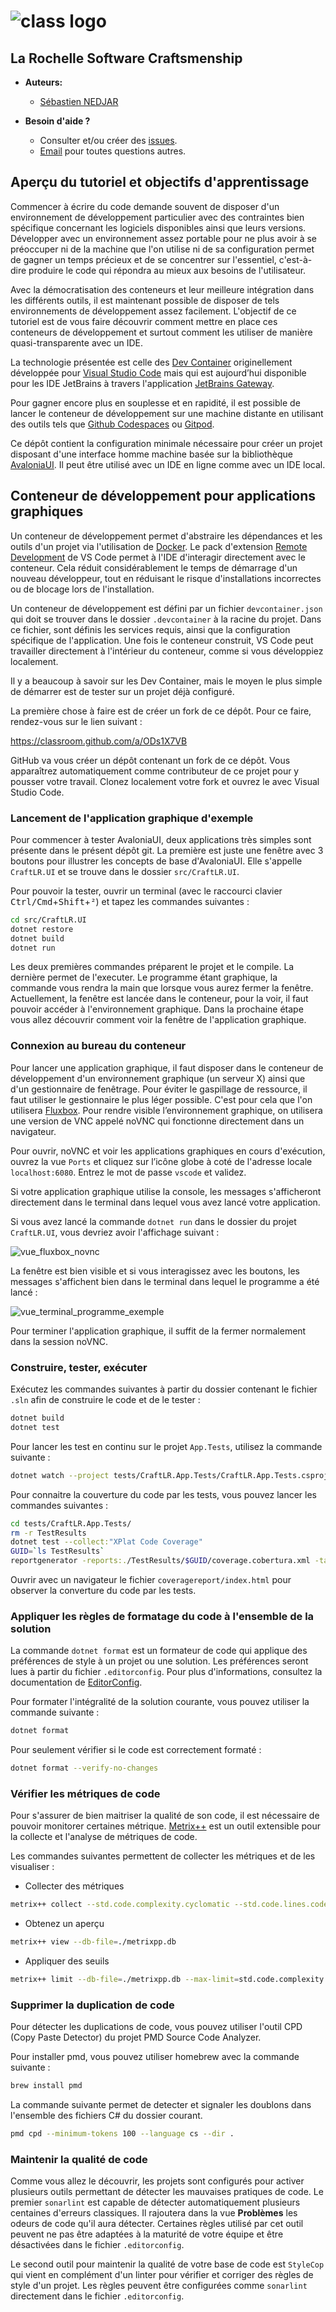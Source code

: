 # <img src="https://raw.githubusercontent.com/CraftLR/workshop-git/main/src/main/resources/assets/logo.png" alt="class logo" class="logo"/> 

## La Rochelle Software Craftsmenship

* **Auteurs:**

  * [Sébastien NEDJAR](mailto:sebastien.nedjar@univ-amu.fr)

* **Besoin d'aide ?**

  * Consulter et/ou créer des [issues](https://github.com/CraftLR/RemoteDevelopmentCsharpWithAvaloniaUI/issues).
  * [Email](mailto:sebastien.nedjar@univ-amu.fr) pour toutes questions autres.

## Aperçu du tutoriel et objectifs d'apprentissage

Commencer à écrire du code demande souvent de disposer d'un environnement de développement particulier avec des contraintes bien spécifique concernant les logiciels disponibles ainsi que leurs versions. Développer avec un environnement assez portable pour ne plus avoir à se préoccuper ni de la machine que l'on utilise ni de sa configuration permet de gagner un temps précieux et de se concentrer sur l'essentiel, c'est-à-dire produire le code qui répondra au mieux aux besoins de l'utilisateur.

Avec la démocratisation des conteneurs et leur meilleure intégration dans les différents outils, il est maintenant possible de disposer de tels environnements de développement assez facilement. L'objectif de ce tutoriel est de vous faire découvrir comment mettre en place ces conteneurs de développement et surtout comment les utiliser de manière quasi-transparente avec un IDE.

La technologie présentée est celle des [Dev Container](https://code.visualstudio.com/docs/devcontainers/containers) originellement développée pour [Visual Studio Code](https://code.visualstudio.com/docs/) mais qui est aujourd’hui disponible pour les IDE JetBrains à travers l'application [JetBrains Gateway](https://www.jetbrains.com/fr-fr/remote-development/gateway/).

Pour gagner encore plus en souplesse et en rapidité, il est possible de lancer le conteneur de développement sur une machine distante en utilisant des outils tels que [Github Codespaces](https://github.com/features/codespaces) ou [Gitpod](https://www.gitpod.io/).

Ce dépôt contient la configuration minimale nécessaire pour créer un projet disposant d'une interface homme machine basée sur la bibliothèque [AvaloniaUI](https://avaloniaui.net/). Il peut être utilisé avec un IDE en ligne comme avec un IDE local.

## Conteneur de développement pour applications graphiques

Un conteneur de développement permet d'abstraire les dépendances et les outils d'un projet via l'utilisation de [Docker](https://www.docker.com/). Le pack d'extension [Remote Development](https://marketplace.visualstudio.com/items?itemName=ms-vscode-remote.vscode-remote-extensionpack) de VS Code permet à l'IDE d'interagir directement avec le conteneur. Cela réduit considérablement le temps de démarrage d'un nouveau développeur, tout en réduisant le risque d'installations incorrectes ou de blocage lors de l'installation.

Un conteneur de développement est défini par un fichier `devcontainer.json` qui doit se trouver dans le dossier `.devcontainer` à la racine du projet. Dans ce fichier, sont définis les services requis, ainsi que la configuration spécifique de l'application. Une fois le conteneur construit, VS Code peut travailler directement à l'intérieur du conteneur, comme si vous développiez localement.

Il y a beaucoup à savoir sur les Dev Container, mais le moyen le plus simple de démarrer est de tester sur un projet déjà configuré.

La première chose à faire est de créer un fork de ce dépôt. Pour ce faire, rendez-vous sur le lien suivant :

<https://classroom.github.com/a/ODs1X7VB>

GitHub va vous créer un dépôt contenant un fork de ce dépôt. Vous apparaîtrez automatiquement comme contributeur de ce projet pour y pousser votre travail. Clonez localement votre fork et ouvrez le avec Visual Studio Code.

### Lancement de l'application graphique d'exemple

Pour commencer à tester AvaloniaUI, deux applications très simples sont présente dans le présent dépôt git. La première est juste une fenêtre avec 3 boutons pour illustrer les concepts de base d'AvaloniaUI. Elle s'appelle `CraftLR.UI` et se trouve dans le dossier `src/CraftLR.UI`.

Pour pouvoir la tester, ouvrir un terminal (avec le raccourci clavier  <kbd>Ctrl/Cmd</kbd>+<kbd>Shift</kbd>+<kbd>²</kbd>) et tapez les commandes suivantes :

```sh
cd src/CraftLR.UI
dotnet restore
dotnet build
dotnet run
```

Les deux premières commandes préparent le projet et le compile. La dernière permet de l'executer. Le programme étant graphique, la commande vous rendra la main que lorsque vous aurez fermer la fenêtre. Actuellement, la fenêtre est lancée dans le conteneur, pour la voir, il faut pouvoir accéder à l'environnement graphique. Dans la prochaine étape vous allez découvrir comment voir la fenêtre de l'application graphique.

### Connexion au bureau du conteneur

Pour lancer une application graphique, il faut disposer dans le conteneur de développement d'un environnement graphique (un serveur X) ainsi que d'un gestionnaire de fenêtrage. Pour éviter le gaspillage de ressource, il faut utiliser le gestionnaire le plus léger possible. C'est pour cela que l'on utilisera [Fluxbox](http://fluxbox.org/). Pour rendre visible l’environnement graphique, on utilisera une version de VNC appelé noVNC qui fonctionne directement dans un navigateur.

Pour ouvrir, noVNC et voir les applications graphiques en cours d'exécution, ouvrez la vue `Ports` et cliquez sur l’icône globe à coté de l'adresse locale `localhost:6080`. Entrez le mot de passe `vscode` et validez.

Si votre application graphique utilise la console, les messages s'afficheront directement dans le terminal dans lequel vous avez lancé votre application.

Si vous avez lancé la commande `dotnet run` dans le dossier du projet `CraftLR.UI`, vous devriez avoir l'affichage suivant :

![vue_fluxbox_novnc](src/resources/assets/vue_fluxbox_novnc.png)

La fenêtre est bien visible et si vous interagissez avec les boutons, les messages s'affichent bien dans le terminal dans lequel le programme a été lancé :

![vue_terminal_programme_exemple](src/resources/assets/vue_terminal_programme_exemple.png)

Pour terminer l'application graphique, il suffit de la fermer normalement dans la session noVNC.

### Construire, tester, exécuter

Exécutez les commandes suivantes à partir du dossier contenant le fichier `.sln` afin de construire le code et de le tester :

```sh
dotnet build
dotnet test
```

Pour lancer les test en continu sur le projet `App.Tests`, utilisez la commande suivante :

```sh
dotnet watch --project tests/CraftLR.App.Tests/CraftLR.App.Tests.csproj test
```

Pour connaitre la couverture du code par les tests, vous pouvez lancer les commandes suivantes :

```sh
cd tests/CraftLR.App.Tests/
rm -r TestResults
dotnet test --collect:"XPlat Code Coverage"
GUID=`ls TestResults`
reportgenerator -reports:./TestResults/$GUID/coverage.cobertura.xml -targetdir:"coveragereport" -reporttypes:Html
```

Ouvrir avec un navigateur le fichier `coveragereport/index.html` pour observer la converture du code par les tests.

### Appliquer les règles de formatage du code à l'ensemble de la solution

La commande `dotnet format` est un formateur de code qui applique des préférences de style à un projet ou une solution. Les préférences seront lues à partir du fichier `.editorconfig`. Pour plus d'informations, consultez la documentation de [EditorConfig](https://editorconfig.org/).

Pour formater l'intégralité de la solution courante, vous pouvez utiliser la commande suivante :

```sh
dotnet format
```

Pour seulement vérifier si le code est correctement formaté :

```sh
dotnet format --verify-no-changes
```

### Vérifier les métriques de code

Pour s'assurer de bien maitriser la qualité de son code, il est nécessaire de pouvoir monitorer certaines métrique. [Metrix++](https://metrixplusplus.github.io/) est un outil extensible pour la collecte et l'analyse de métriques de code.

Les commandes suivantes permettent de collecter les métriques et de les visualiser :

* Collecter des métriques

```sh
metrix++ collect --std.code.complexity.cyclomatic --std.code.lines.code --std.code.todo.comments --std.code.maintindex.simple -- .
```

* Obtenez un aperçu
  
```sh
metrix++ view --db-file=./metrixpp.db
```

* Appliquer des seuils

```sh
metrix++ limit --db-file=./metrixpp.db --max-limit=std.code.complexity:cyclomatic:5 --max-limit=std.code.lines:code:25:function --max-limit=std.code.todo:comments:0 --max-limit=std.code.mi:simple:1
```

### Supprimer la duplication de code

Pour détecter les duplications de code, vous pouvez utiliser l'outil CPD (Copy Paste Detector) du projet PMD Source Code Analyzer.

Pour installer pmd, vous pouvez utiliser homebrew avec la commande suivante :

```sh
brew install pmd
```

La commande suivante permet de detecter et signaler les doublons dans l'ensemble des fichiers C# du dossier courant.

```sh
pmd cpd --minimum-tokens 100 --language cs --dir .
```

### Maintenir la qualité de code

Comme vous allez le découvrir, les projets sont configurés pour activer plusieurs outils permettant de détecter les mauvaises pratiques de code. Le premier `sonarlint` est capable de détecter automatiquement plusieurs centaines d'erreurs classiques. Il rajoutera dans la vue **Problèmes** les odeurs de code qu'il aura détecter. Certaines règles utilisé par cet outil peuvent ne pas être adaptées à la maturité de votre équipe et être désactivées dans le fichier `.editorconfig`.

Le second outil pour maintenir la qualité de votre base de code est `StyleCop` qui vient en complément d'un linter pour vérifier et corriger des règles de style d'un projet. Les règles peuvent être configurées comme `sonarlint` directement dans le fichier `.editorconfig`.
